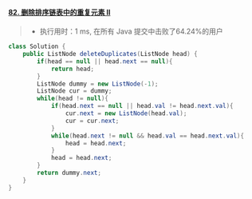 #### [82. 删除排序链表中的重复元素 II](https://leetcode-cn.com/problems/remove-duplicates-from-sorted-list-ii/)

> - 执行用时：1 ms, 在所有 Java 提交中击败了64.24%的用户

```java
class Solution {
    public ListNode deleteDuplicates(ListNode head) {
        if(head == null || head.next == null){
            return head;
        }
        ListNode dummy = new ListNode(-1);
        ListNode cur = dummy;
        while(head != null){
            if(head.next == null || head.val != head.next.val){
                cur.next = new ListNode(head.val);
                cur = cur.next;
            }
            while(head.next != null && head.val == head.next.val){
                head = head.next;
            }
            head = head.next;
        }
        return dummy.next;
    }
}
```

